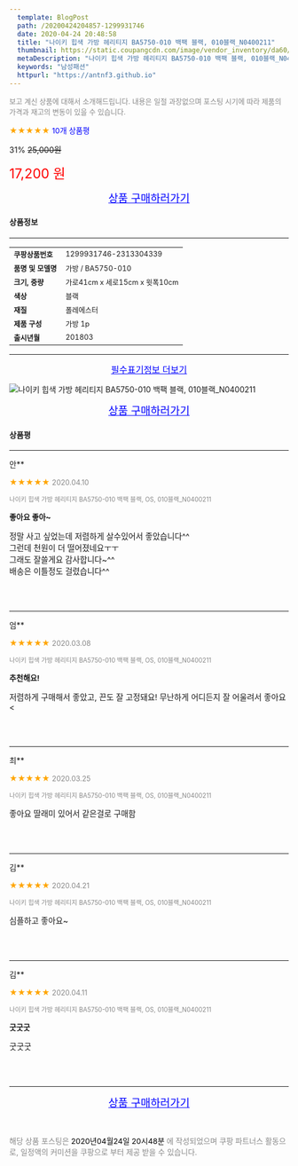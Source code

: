 ```yaml
---
  template: BlogPost
  path: /20200424204857-1299931746
  date: 2020-04-24 20:48:58
  title: "나이키 힙색 가방 헤리티지 BA5750-010 백팩 블랙, 010블랙_N0400211"
  thumbnail: https://static.coupangcdn.com/image/vendor_inventory/da60/eb0e14049d96508ee866f29a2b419f039e8f6b473128338b8312b63a39d1.jpg
  metaDescription: "나이키 힙색 가방 헤리티지 BA5750-010 백팩 블랙, 010블랙_N0400211,남성패션"
  keywords: "남성패션"
  httpurl: "https://antnf3.github.io"
---
```

  
<span style="color: #888;font-size:0.8rem">보고 계신 상품에 대해서 소개해드립니다.
내용은 일절 과장없으며 포스팅 시기에 따라 제품의 가격과 재고의 변동이 있을 수 있습니다.</span>
  
<span style="color: orange;">★★★★★</span> <span style="color: blue;font-size: 0.85rem;">10개 상품평</span>

<span style="font-size: 0.9rem">31%</span> <span style="font-size: 0.9rem">~~25,000원~~</span>

<span style="color: red;font-size: 1.5rem;">17,200 원</span>



<p align="center"><a href="http://me2.do/5eOtl7bM" style="font-size: 1.2rem; color: blue;">상품 구매하러가기</a></p>

#### 상품정보

---

|                  |                       |
| ---------------- | --------------------- |
| **<span style="font-size:0.8rem;">쿠팡상품번호</span>** | <span style="font-size:0.8rem;">1299931746-2313304339</span> |
| **<span style="font-size:0.8rem;">품명 및 모델명</span>**    | <span style="font-size:0.8rem;">가방 / BA5750-010</span>        |
| **<span style="font-size:0.8rem;">크기, 중량</span>**    | <span style="font-size:0.8rem;">가로41cm x 세로15cm x 윗폭10cm</span>        |
| **<span style="font-size:0.8rem;">색상</span>**    | <span style="font-size:0.8rem;">블랙</span>        |
| **<span style="font-size:0.8rem;">재질</span>**    | <span style="font-size:0.8rem;">폴레에스터</span>        |
| **<span style="font-size:0.8rem;">제품 구성</span>**    | <span style="font-size:0.8rem;">가방 1p</span>        |
| **<span style="font-size:0.8rem;">출시년월</span>**    | <span style="font-size:0.8rem;">201803</span>        |






---

<p align="center"><a href="http://me2.do/5eOtl7bM" style="font-size: 1rem; color: blue;">필수표기정보 더보기</a></p>

![나이키 힙색 가방 헤리티지 BA5750-010 백팩 블랙, 010블랙_N0400211](http://image1.coupangcdn.com/image/vendor_inventory/68d7/09ee55814b86c9e0b8cf47123e016e71ed65353cf487bcd919ac6c9a9708.jpg)

<p align="center"><a href="http://me2.do/5eOtl7bM" style="font-size: 1.2rem; color: blue;">상품 구매하러가기</a></p>

#### 상품평
  
---
  
안**
    
<span style="color: orange;">★★★★★</span> <span style="font-size:0.8rem;color: #888;">2020.04.10</span>
    
<span style="color: #888;font-size:0.7rem">나이키 힙색 가방 헤리티지 BA5750-010 백팩 블랙, OS, 010블랙_N0400211</span>
    
<span style="font-size:0.85rem">**좋아요 좋아~**</span>
    
<span style="font-size: 0.9rem;">정말 사고 싶었는데 저렴하게 살수있어서 좋았습니다^^<br/>그런데 천원이 더 떨어졌네요ㅜㅜ<br/>그래도 잘쓸게요 감사합니다~^^<br/>배송은 이틀정도 걸렸습니다^^</span>
    
<br>
<br>

---
  
엄**
    
<span style="color: orange;">★★★★★</span> <span style="font-size:0.8rem;color: #888;">2020.03.08</span>
    
<span style="color: #888;font-size:0.7rem">나이키 힙색 가방 헤리티지 BA5750-010 백팩 블랙, OS, 010블랙_N0400211</span>
    
<span style="font-size:0.85rem">**추천해요!**</span>
    
<span style="font-size: 0.9rem;">저렴하게 구매해서 좋았고, 끈도 잘 고정돼요! 무난하게 어디든지 잘 어울려서 좋아요<</span>
    
<br>
<br>

---
  
최**
    
<span style="color: orange;">★★★★★</span> <span style="font-size:0.8rem;color: #888;">2020.03.25</span>
    
<span style="color: #888;font-size:0.7rem">나이키 힙색 가방 헤리티지 BA5750-010 백팩 블랙, OS, 010블랙_N0400211</span>
    

    
<span style="font-size: 0.9rem;">좋아요 딸래미 있어서 같은걸로 구매함</span>
    
<br>
<br>

---
  
김**
    
<span style="color: orange;">★★★★★</span> <span style="font-size:0.8rem;color: #888;">2020.04.21</span>
    
<span style="color: #888;font-size:0.7rem">나이키 힙색 가방 헤리티지 BA5750-010 백팩 블랙, OS, 010블랙_N0400211</span>
    

    
<span style="font-size: 0.9rem;">심플하고 좋아요~</span>
    
<br>
<br>

---
  
김**
    
<span style="color: orange;">★★★★★</span> <span style="font-size:0.8rem;color: #888;">2020.04.11</span>
    
<span style="color: #888;font-size:0.7rem">나이키 힙색 가방 헤리티지 BA5750-010 백팩 블랙, OS, 010블랙_N0400211</span>
    
<span style="font-size:0.85rem">**굿굿굿**</span>
    
<span style="font-size: 0.9rem;">굿굿굿</span>
    
<br>
<br>


  
---
  
<p align="center"><a href="http://me2.do/5eOtl7bM" style="font-size: 1.2rem; color: blue;">상품 구매하러가기</a></p>
  
<br>
  
<span style="font-size: 0.85rem; color: #888;">해당 상품 포스팅은 <span style="color: #000;"> 2020년04월24일 20시48분 </span> 에 작성되었으며 쿠팡 파트너스 활동으로, 일정액의 커미션을 쿠팡으로 부터 제공 받을 수 있습니다.</span>